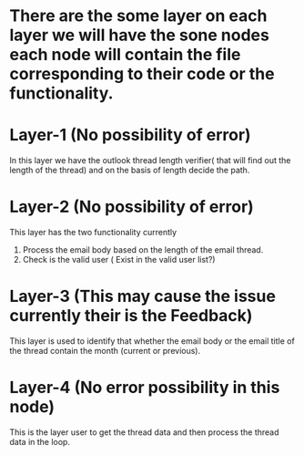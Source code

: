 # There are the some layer on each layer we will have the sone nodes each node will contain the file corresponding to their code or the functionality.

# Layer-1 (No possibility of error)
In this layer we have the outlook thread length verifier( that will find out the length of the thread) and on the basis of length decide the path.

# Layer-2 (No possibility of error)
This layer has the two functionality currently
1. Process the email body based on the length of the email thread.
2. Check is the valid user ( Exist in the valid user list?)

# Layer-3 (This may cause the issue currently their is the Feedback)
This layer is used to identify that whether the email body or the email title of the thread contain the month (current or previous).

# Layer-4 (No error possibility in this node)
This is the layer user to get the thread data and then process the thread data in the loop.

